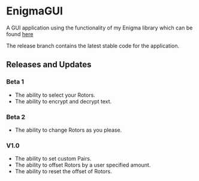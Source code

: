 # EnigmaGUI
A GUI application using the functionality of my Enigma library which can be found [here](https://github.com/c1ph3r-dev/Enigma)

The release branch contains the latest stable code for the application.

## Releases and Updates
### Beta 1
* The ability to select your Rotors.
* The ability to encrypt and decrypt text.

### Beta 2
* The ability to change Rotors as you please.

### V1.0
* The ability to set custom Pairs.
* The ability to offset Rotors by a user specified amount.
* The ability to reset the offset of Rotors.
